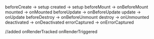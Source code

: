 beforeCreate -> setup
created -> setup
beforeMount -> onBeforeMount
mounted -> onMounted
beforeUpdate -> onBeforeUpdate
update -> onUpdate
beforeDestroy -> onBeforeUnmount
destroy -> onUnmounted
deactivated -> onDeactivated
errorCaptured -> onErrorCaptured

//added
onRenderTracked
onRenderTriggered